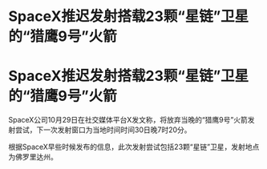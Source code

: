 # SpaceX推迟发射搭载23颗“星链”卫星的“猎鹰9号”火箭

# SpaceX推迟发射搭载23颗“星链”卫星的“猎鹰9号”火箭

SpaceX公司10月29日在社交媒体平台X发文称，将放弃当晚的“猎鹰9号”火箭发射尝试，下一次发射窗口为当地时间时间30日晚7时20分。

根据SpaceX早些时候发布的信息，此次发射尝试包括23颗“星链”卫星，发射地点为佛罗里达州。

